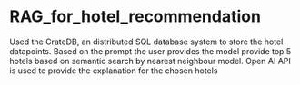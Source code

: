 # RAG_for_hotel_recommendation

Used the CrateDB, an distributed SQL database system to store the hotel datapoints. Based on the prompt the user provides the model provide top 5 hotels based on semantic search by nearest neighbour model. Open AI API is used to provide the explanation for the chosen hotels
